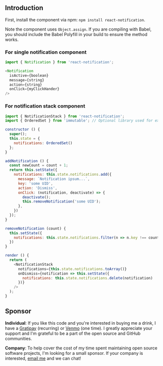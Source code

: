 ## Introduction

First, install the component via npm: `npm install react-notification`.

Note the component uses `Object.assign`. If you are compiling with Babel, you should include the Babel Polyfill in your build to ensure the method works.

### For single notification component

```js
import { Notification } from 'react-notification';

<Notification
  isActive={boolean}
  message={string}
  action={string}
  onClick={myClickHander}
/>
```

### For notification stack component

```js
import { NotificationStack } from 'react-notification';
import { OrderedSet } from 'immutable'; // Optional library used for example

constructor () {
  super();
  this.state = {
    notifications: OrderedSet()
  };
}

addNotification () {
  const newCount = count + 1;
  return this.setState({
    notifications: this.state.notifications.add({
      message: `Notification ipsum...`,
      key: 'some UID',
      action: 'Dismiss',
      onClick: (notification, deactivate) => {
        deactivate();
        this.removeNotification('some UID');
      },
    })
  });
}

removeNotification (count) {
  this.setState({
    notifications: this.state.notifications.filter(n => n.key !== count)
  })
}

render () {
  return (
    <NotificationStack
      notifications={this.state.notifications.toArray()}
      onDismiss={notification => this.setState({
        notifications: this.state.notifications.delete(notification)
      })}
    />
  );
}
```

## Sponsor

**Individual**: If you like this code and you're interested in buying me a drink, I have a [Gratipay](https://gratipay.com/~pburtchaell/) (recurring) or [Venmo](https://venmo.com/pburtchaell) (one time). I greatly appreciate your support and I'm grateful to be a part of the open source and GitHub communities.

**Company**: To help cover the cost of my time spent maintaining open source software projects, I'm looking for a small sponsor. If your company is interested, [email me](mailto:patrick@pburtchaell.com) and we can chat! 

